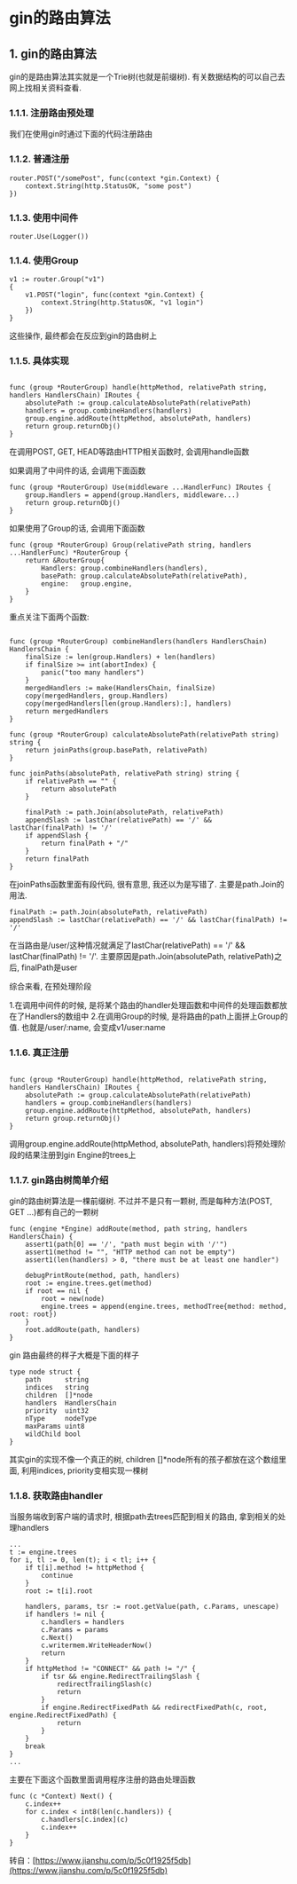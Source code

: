 # gin的路由算法

## 1. gin的路由算法 <a id="gin&#x7684;&#x8DEF;&#x7531;&#x7B97;&#x6CD5;"></a>

gin的是路由算法其实就是一个Trie树\(也就是前缀树\). 有关数据结构的可以自己去网上找相关资料查看.

### 1.1.1. 注册路由预处理 <a id="&#x6CE8;&#x518C;&#x8DEF;&#x7531;&#x9884;&#x5904;&#x7406;"></a>

我们在使用gin时通过下面的代码注册路由

### 1.1.2. 普通注册 <a id="&#x666E;&#x901A;&#x6CE8;&#x518C;"></a>

```text
router.POST("/somePost", func(context *gin.Context) {
    context.String(http.StatusOK, "some post")
})
```

### 1.1.3. 使用中间件 <a id="&#x4F7F;&#x7528;&#x4E2D;&#x95F4;&#x4EF6;"></a>

```text
router.Use(Logger())
```

### 1.1.4. 使用Group <a id="&#x4F7F;&#x7528;group"></a>

```text
v1 := router.Group("v1")
{
    v1.POST("login", func(context *gin.Context) {
        context.String(http.StatusOK, "v1 login")
    })
}
```

这些操作, 最终都会在反应到gin的路由树上

### 1.1.5. 具体实现 <a id="&#x5177;&#x4F53;&#x5B9E;&#x73B0;"></a>

```text

func (group *RouterGroup) handle(httpMethod, relativePath string, handlers HandlersChain) IRoutes {
    absolutePath := group.calculateAbsolutePath(relativePath) 
    handlers = group.combineHandlers(handlers) 
    group.engine.addRoute(httpMethod, absolutePath, handlers)
    return group.returnObj()
}
```

在调用POST, GET, HEAD等路由HTTP相关函数时, 会调用handle函数

如果调用了中间件的话, 会调用下面函数

```text
func (group *RouterGroup) Use(middleware ...HandlerFunc) IRoutes {
    group.Handlers = append(group.Handlers, middleware...)
    return group.returnObj()
}
```

如果使用了Group的话, 会调用下面函数

```text
func (group *RouterGroup) Group(relativePath string, handlers ...HandlerFunc) *RouterGroup {
    return &RouterGroup{
        Handlers: group.combineHandlers(handlers),
        basePath: group.calculateAbsolutePath(relativePath),
        engine:   group.engine,
    }
}
```

重点关注下面两个函数:

```text

func (group *RouterGroup) combineHandlers(handlers HandlersChain) HandlersChain {
    finalSize := len(group.Handlers) + len(handlers)
    if finalSize >= int(abortIndex) {
        panic("too many handlers")
    }
    mergedHandlers := make(HandlersChain, finalSize)
    copy(mergedHandlers, group.Handlers)
    copy(mergedHandlers[len(group.Handlers):], handlers)
    return mergedHandlers
}
```

```text
func (group *RouterGroup) calculateAbsolutePath(relativePath string) string {
    return joinPaths(group.basePath, relativePath)
}

func joinPaths(absolutePath, relativePath string) string {
    if relativePath == "" {
        return absolutePath
    }

    finalPath := path.Join(absolutePath, relativePath)
    appendSlash := lastChar(relativePath) == '/' && lastChar(finalPath) != '/'
    if appendSlash {
        return finalPath + "/"
    }
    return finalPath
}
```

在joinPaths函数里面有段代码, 很有意思, 我还以为是写错了. 主要是path.Join的用法.

```text
finalPath := path.Join(absolutePath, relativePath)
appendSlash := lastChar(relativePath) == '/' && lastChar(finalPath) != '/'
```

在当路由是/user/这种情况就满足了lastChar\(relativePath\) == '/' && lastChar\(finalPath\) != '/'. 主要原因是path.Join\(absolutePath, relativePath\)之后, finalPath是user

综合来看, 在预处理阶段

1.在调用中间件的时候, 是将某个路由的handler处理函数和中间件的处理函数都放在了Handlers的数组中 2.在调用Group的时候, 是将路由的path上面拼上Group的值. 也就是/user/:name, 会变成v1/user:name

### 1.1.6. 真正注册 <a id="&#x771F;&#x6B63;&#x6CE8;&#x518C;"></a>

```text

func (group *RouterGroup) handle(httpMethod, relativePath string, handlers HandlersChain) IRoutes {
    absolutePath := group.calculateAbsolutePath(relativePath) 
    handlers = group.combineHandlers(handlers) 
    group.engine.addRoute(httpMethod, absolutePath, handlers)
    return group.returnObj()
}
```

调用group.engine.addRoute\(httpMethod, absolutePath, handlers\)将预处理阶段的结果注册到gin Engine的trees上

### 1.1.7. gin路由树简单介绍 <a id="gin&#x8DEF;&#x7531;&#x6811;&#x7B80;&#x5355;&#x4ECB;&#x7ECD;"></a>

gin的路由树算法是一棵前缀树. 不过并不是只有一颗树, 而是每种方法\(POST, GET ...\)都有自己的一颗树

```text
func (engine *Engine) addRoute(method, path string, handlers HandlersChain) {
    assert1(path[0] == '/', "path must begin with '/'")
    assert1(method != "", "HTTP method can not be empty")
    assert1(len(handlers) > 0, "there must be at least one handler")

    debugPrintRoute(method, path, handlers)
    root := engine.trees.get(method) 
    if root == nil {
        root = new(node)
        engine.trees = append(engine.trees, methodTree{method: method, root: root})
    }
    root.addRoute(path, handlers)
}
```

gin 路由最终的样子大概是下面的样子

```text
type node struct {
    path      string
    indices   string
    children  []*node
    handlers  HandlersChain
    priority  uint32
    nType     nodeType
    maxParams uint8
    wildChild bool
}
```

其实gin的实现不像一个真正的树, children \[\]\*node所有的孩子都放在这个数组里面, 利用indices, priority变相实现一棵树

### 1.1.8. 获取路由handler <a id="&#x83B7;&#x53D6;&#x8DEF;&#x7531;handler"></a>

当服务端收到客户端的请求时, 根据path去trees匹配到相关的路由, 拿到相关的处理handlers

```text
...
t := engine.trees
for i, tl := 0, len(t); i < tl; i++ {
    if t[i].method != httpMethod {
        continue
    }
    root := t[i].root
    
    handlers, params, tsr := root.getValue(path, c.Params, unescape) 
    if handlers != nil {
        c.handlers = handlers
        c.Params = params
        c.Next()
        c.writermem.WriteHeaderNow()
        return
    }
    if httpMethod != "CONNECT" && path != "/" {
        if tsr && engine.RedirectTrailingSlash {
            redirectTrailingSlash(c)
            return
        }
        if engine.RedirectFixedPath && redirectFixedPath(c, root, engine.RedirectFixedPath) {
            return
        }
    }
    break
}
...
```

主要在下面这个函数里面调用程序注册的路由处理函数

```text
func (c *Context) Next() {
    c.index++
    for c.index < int8(len(c.handlers)) {
        c.handlers[c.index](c)
        c.index++
    }
}
```

转自：[https://www.jianshu.com/p/5c0f1925f5db](https://www.jianshu.com/p/5c0f1925f5db)

